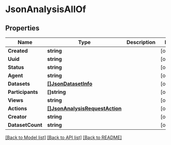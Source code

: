 # JsonAnalysisAllOf

## Properties

Name | Type | Description | Notes
------------ | ------------- | ------------- | -------------
**Created** | **string** |  | [optional] 
**Uuid** | **string** |  | [optional] 
**Status** | **string** |  | [optional] 
**Agent** | **string** |  | [optional] 
**Datasets** | [**[]JsonDatasetInfo**](json_DatasetInfo.md) |  | [optional] 
**Participants** | **[]string** |  | [optional] 
**Views** | **string** |  | [optional] 
**Actions** | [**[]JsonAnalysisRequestAction**](json_AnalysisRequestAction.md) |  | [optional] 
**Creator** | **string** |  | [optional] 
**DatasetCount** | **string** |  | [optional] 

[[Back to Model list]](../README.md#documentation-for-models) [[Back to API list]](../README.md#documentation-for-api-endpoints) [[Back to README]](../README.md)


